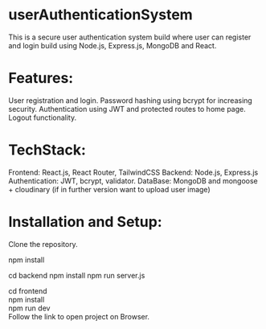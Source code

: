 # userAuthenticationSystem
This is a secure user authentication system build where user can register and login
build using Node.js, Express.js, MongoDB and React.

# Features:
User registration and login.
Password hashing using bcrypt for increasing security.
Authentication using JWT and protected routes to home page.
Logout functionality.

# TechStack:
Frontend: React.js, React Router, TailwindCSS
Backend: Node.js, Express.js
Authentication: JWT, bcrypt, validator.
DataBase: MongoDB and mongoose + cloudinary (if in further version want to upload user image)

# Installation and Setup:

Clone the repository.


<!-- Install dependency -->
npm install

<!-- setup backend -->
cd backend
npm install
npm run server.js

<!-- start frontend -->
cd frontend  
npm install     
npm run dev    
Follow the link to open project on Browser.
